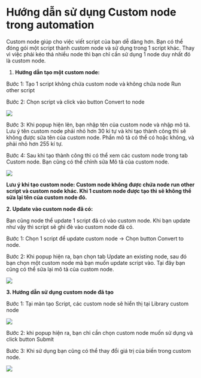 # Hướng dẫn sử dụng Custom node trong automation

Custom node giúp cho việc viết script của bạn dễ dàng hơn. Bạn có thể đóng gói một script thành custom node và sử dụng trong 1 script khác. Thay vì việc phải kéo thả nhiều node thì bạn chỉ cần sử dụng 1 node duy nhất đó là custom node.

1. **Hướng dẫn tạo một custom node:**

Bước 1: Tạo 1 script không chứa custom node và không chứa node Run other script

Bước 2: Chọn script và click vào button Convert to node

![](http://education.hidemium.io/wp-content/uploads/2024/11/Picture1.png)

&#x20;

Bước 3: Khi popup hiện lên, bạn nhập tên của custom node và nhập mô tả. Lưu ý tên custom node phải nhỏ hơn 30 kí tự và khi tạo thành công thì sẽ không được sửa tên của custom node. Phần mô tả có thể có hoặc không, và phải nhỏ hơn 255 kí tự.

Bước 4: Sau khi tạo thành công thì có thể xem các custom node trong tab Custom node.  Bạn cũng có thể chỉnh sửa Mô tả của custom node.

![](http://education.hidemium.io/wp-content/uploads/2024/11/Picture2.png)

&#x20;

**Lưu ý khi tạo custom node: Custom node không được chứa node run other script và custom node khác. Khi 1 custom node được tạo thì sẽ không thể sửa lại tên của custom node đó.**

&#x20;

&#x20;     **2.  Update vào custom node đã có:**

Bạn cũng node thể update 1 script đã có vào custom node. Khi bạn update như vậy thì script sẽ ghi đè vào custom node đã có.

Bước 1: Chọn 1 script để update custom node -> Chọn button Convert to node.

Bước 2: Khi popup hiện ra, bạn chọn tab Update an existing node, sau đó bạn chọn một custom node mà bạn muốn update script vào. Tại đây bạn cũng có thể sửa lại mô tả của custom node.

![](http://education.hidemium.io/wp-content/uploads/2024/11/Picture3.png)

&#x20;

&#x20;     **3. Hướng dẫn sử dụng custom node đã tạo**

Bước 1: Tại màn tạo Script, các custom node sẽ hiển thị tại Library custom node

![](http://education.hidemium.io/wp-content/uploads/2024/11/Picture4.png)

&#x20;

Bước 2: khi popup hiện ra, bạn chỉ cần chọn custom node muốn sử dụng và click button Submit

Bước 3: Khi sử dụng bạn cũng có thể thay đổi giá trị của biến trong custom node.

![](http://education.hidemium.io/wp-content/uploads/2024/11/Picture5.png)
